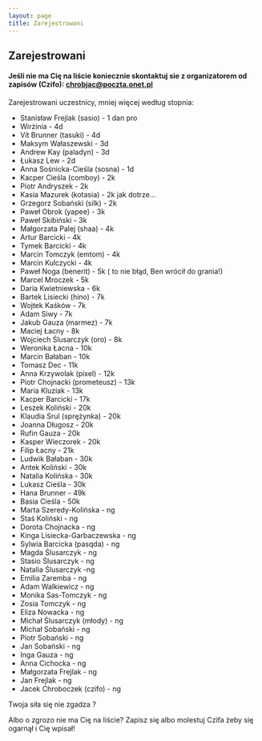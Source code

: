 ```yaml
---
layout: page
title: Zarejestrowani
---
```


## Zarejestrowani


#### Jeśli nie ma Cię na liście koniecznie skontaktuj sie z organizatorem od zapisów (Czifo): chrobjac@poczta.onet.pl

Zarejestrowani uczestnicy, mniej więcej według stopnia:
- Stanisław Frejlak (sasio) - 1 dan pro
- Wirżinia - 4d
- Vít Brunner (tasuki) - 4d
- Maksym Wałaszewski - 3d
- Andrew Kay (paladyn) - 3d
- Łukasz Lew - 2d
- Anna Sośnicka-Cieśla (sosna) - 1d
- Kacper Cieśla (comboy) - 2k
- Piotr Andryszek - 2k
- Kasia Mazurek (kotasia) - 2k jak dotrze...
- Grzegorz Sobański (silk) - 2k
- Paweł Obrok (yapee) - 3k
- Paweł Skibiński - 3k
- Małgorzata Palej (shaa) - 4k
- Artur Barcicki - 4k
- Tymek Barcicki - 4k
- Marcin Tomczyk (emtom) - 4k
- Marcin Kulczycki - 4k
- Paweł Noga (benerit) - 5k  ( to nie błąd, Ben wrócił do grania!)
- Marcel Mroczek - 5k
- Daria Kwietniewska - 6k
- Bartek Lisiecki (hino) - 7k
- Wojtek Kaśków - 7k
- Adam Siwy - 7k
- Jakub Gauza (marmez) - 7k
- Maciej Łacny - 8k
- Wojciech Ślusarczyk (oro) - 8k
- Weronika Łacna - 10k
- Marcin Bałaban - 10k
- Tomasz Dec - 11k
- Anna Krzywolak (pixel) - 12k
- Piotr Chojnacki (prometeusz) - 13k
- Maria Kluziak - 13k
- Kacper Barcicki - 17k
- Leszek Koliński - 20k
- Klaudia Srul (sprężynka) - 20k
- Joanna Długosz - 20k
- Rufin Gauza - 20k
- Kasper Wieczorek - 20k
- Filip Łacny - 21k
- Ludwik Bałaban - 30k
- Antek Koliński - 30k
- Natalia Kolińska - 30k
- Lukasz Cieśla - 30k
- Hana Brunner - 49k
- Basia Cieśla - 50k
- Marta Szeredy-Kolińska - ng
- Staś Koliński - ng
- Dorota Chojnacka - ng
- Kinga Lisiecka-Garbaczewska - ng
- Sylwia Barcicka (pasqda) - ng
- Magda Ślusarczyk - ng
- Stasio Ślusarczyk - ng
- Natalia Ślusarczyk -ng
- Emilia Zaremba - ng
- Adam Walkiewicz - ng
- Monika Sas-Tomczyk - ng
- Zosia Tomczyk - ng
- Eliza Nowacka - ng
- Michał Ślusarczyk (młody) - ng
- Michał Sobański - ng
- Piotr Sobański - ng
- Jan Sobański - ng
- Inga Gauza - ng
- Anna Cichocka - ng
- Małgorzata Frejlak - ng
- Jan Frejlak - ng
- Jacek Chroboczek (czifo) - ng


Twoja siła się nie zgadza ?

Albo o zgrozo nie ma Cię na liście? Zapisz się albo molestuj Czifa żeby się ogarnął i Cię wpisał!
